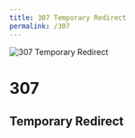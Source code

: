 ```yaml
---
title: 307 Temporary Redirect
permalink: /307
---
```

<div>
    <img src="http://i.imgur.com/EqvvqNm.jpg" alt="307 Temporary Redirect" />
    <h1>307</h1>
    <h2>Temporary Redirect</h2>
</div>
